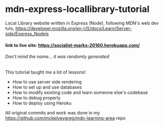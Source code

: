 # mdn-express-locallibrary-tutorial
Local Library website written in Express (Node), following MDN's web dev tuts, https://developer.mozilla.org/en-US/docs/Learn/Server-side/Express_Nodejs
#### link to live site: https://socialist-marks-20160.herokuapp.com/
###### Don't mind the name... it was randomly generated

This tutorial taught me a lot of lessons! 
 - How to use server side rendering
 - How to set up and use databases
 - How to modify existing code and learn someone else's codebase
 - How to debug properly
 - How to deploy using Heroku

All original commits and work was done in my https://github.com/mckelveygreg/mdn-learning-area repo
